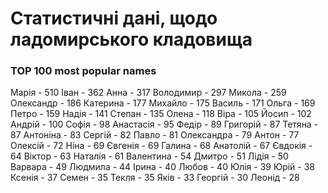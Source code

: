 # Статистичні дані, щодо ладомирського кладовища

### TOP 100 most popular names
Марія         - 510
Іван          - 362
Анна          - 317
Володимир     - 297
Микола        - 259
Олександр     - 186
Катерина      - 177
Михайло       - 175
Василь        - 171
Ольга         - 169
Петро         - 159
Надія         - 141
Степан        - 135
Олена         - 118
Віра          - 105
Йосип         - 102
Андрій        - 100
Софія          - 98
Анастасія      - 95
Федір          - 89
Григорій       - 87
Тетяна         - 87
Антоніна       - 83
Сергій         - 82
Павло          - 81
Олександра     - 79
Антон          - 77
Олексій        - 72
Ніна           - 69
Євгенія        - 69
Галина         - 68
Анатолій       - 67
Євдокія        - 64
Віктор         - 63
Наталія        - 61
Валентина      - 54
Дмитро         - 51
Лідія          - 50
Варвара        - 49
Людмила        - 44
Ірина          - 40
Любов          - 40
Юлія           - 39
Юрій           - 38
Ксенія         - 37
Семен          - 35
Текля          - 35
Яків           - 33
Георгій        - 30
Леонід         - 28

###